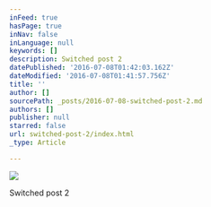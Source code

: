```yaml
---
inFeed: true
hasPage: true
inNav: false
inLanguage: null
keywords: []
description: Switched post 2
datePublished: '2016-07-08T01:42:03.162Z'
dateModified: '2016-07-08T01:41:57.756Z'
title: ''
author: []
sourcePath: _posts/2016-07-08-switched-post-2.md
authors: []
publisher: null
starred: false
url: switched-post-2/index.html
_type: Article

---
```

![](https://the-grid-user-content.s3-us-west-2.amazonaws.com/a22012bc-c851-4e1f-92b6-9ac59c4182d7.jpg)

Switched post 2